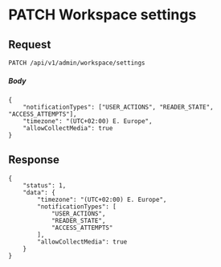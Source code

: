 # PATCH Workspace settings

## Request

    PATCH /api/v1/admin/workspace/settings

##### Body
```JSON5
{
    "notificationTypes": ["USER_ACTIONS", "READER_STATE", "ACCESS_ATTEMPTS"],
    "timezone": "(UTC+02:00) E. Europe",
    "allowCollectMedia": true
}
```

## Response

```JSON5
{
    "status": 1,
    "data": {
        "timezone": "(UTC+02:00) E. Europe",
        "notificationTypes": [
            "USER_ACTIONS",
            "READER_STATE",
            "ACCESS_ATTEMPTS"
        ],
        "allowCollectMedia": true
    }
}
```